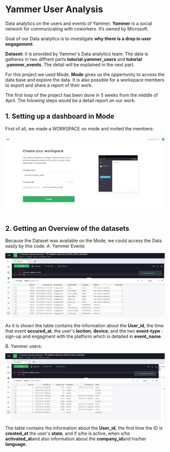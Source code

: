# Yammer User Analysis

Data analytics on the users and events of Yammer.
**Yammer** is a social network for communicating with coworkers. It’s owned by Microsoft. 

Goal of our Data analytics is to investigate **why there is a drop in user engagement**.

**Dataset:** it is provided by Yammer's Data analytics team. The data is gatheres in two diffrent parts **tutorial.yammer_users** and **tutorial .yammer_events**. The detail will be explained in the next part.

For this project we used Mode. **Mode** gives us the oppertunity to access the data base and explore the data. It is also possible for a workspace members to export and share a report of their work.

The first loop of the project has been done in 5 weeks from the middle of April. The folowing steps would be a detail report on our work:

## 1. Setting up a dashboard in Mode
First of all, we made a WORKSPACE on mode and invited the members:

![Workspace](https://github.com/AsiMrz/yammer-events-users/blob/main/Workplace-Creation.jpg)


## 2. Getting an Overview of the datasets
Because the Dataset was available on the Mode, we could access the Data easily by this code:
A. Yammer Events

![Events Table](https://github.com/AsiMrz/yammer-events-users/blob/main/Yammer_first_10_events%20table.png)

As it is shown the table contains the information about the **User_id**, the time that event **occured_at**, the user's **loction**, **device**, and the two **event-type** : sign-up and engagment with the platform which is detailed in **event_name**.

B. Yammer users:

![Events Table](https://github.com/AsiMrz/yammer-events-users/blob/main/Yammer_first_10_users_table%20(2).png)

The table contains the information about the **User_id**, the first time the ID is **created_at** the user's **state**, and if s/he is active, when s/he **activated_at**and also information about the **company_id**and his/her **language**.
